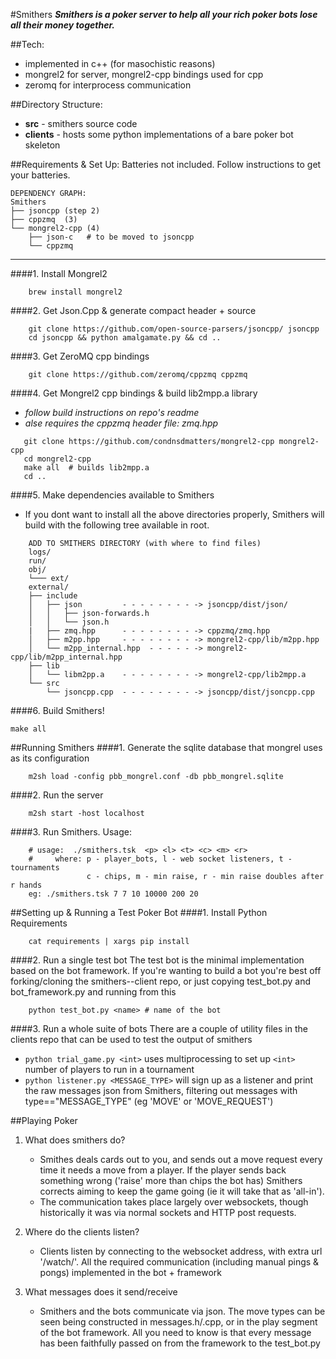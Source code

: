 #Smithers
***Smithers is a poker server to help all your rich poker bots lose all their money together.***


##Tech:
+ implemented in c++ (for masochistic reasons)
+ mongrel2 for server, mongrel2-cpp bindings used for cpp
+ zeromq for interprocess communication

##Directory Structure:
* **src** - smithers source code
* **clients** - hosts some python implementations of a bare poker bot skeleton

##Requirements & Set Up:
Batteries not included. Follow instructions to get your batteries.
```
DEPENDENCY GRAPH:
Smithers
├── jsoncpp (step 2)
├── cppzmq  (3)
└── mongrel2-cpp (4)
    ├── json-c   # to be moved to jsoncpp
    └── cppzmq 
```
----------
####1. Install Mongrel2
```
    brew install mongrel2
```

####2. Get Json.Cpp & generate compact header + source
```
    git clone https://github.com/open-source-parsers/jsoncpp/ jsoncpp
    cd jsoncpp && python amalgamate.py && cd ..  
```
 
####3. Get ZeroMQ cpp bindings
```
    git clone https://github.com/zeromq/cppzmq cppzmq
```

####4. Get Mongrel2 cpp bindings & build lib2mpp.a library

- *follow build instructions on repo's readme*
- *alse requires the cppzmq header file: zmq.hpp* 

```
   git clone https://github.com/condnsdmatters/mongrel2-cpp mongrel2-cpp
   cd mongrel2-cpp
   make all  # builds lib2mpp.a
   cd ..
```

####5. Make dependencies available to Smithers
- If you dont want to install all the above directories properly, Smithers will build with the following tree available in root.
```
    ADD TO SMITHERS DIRECTORY (with where to find files)
    logs/
    run/
    obj/
    └─── ext/
    external/
    ├── include                
    │   ├── json         - - - - - - - - -> jsoncpp/dist/json/
    │   │   ├── json-forwards.h
    │   │   └── json.h
    |   ├── zmq.hpp      - - - - - - - - -> cppzmq/zmq.hpp
    │   ├── m2pp.hpp     - - - - - - - - -> mongrel2-cpp/lib/m2pp.hpp
    │   └── m2pp_internal.hpp  - - - - - -> mongrel2-cpp/lib/m2pp_internal.hpp
    ├── lib
    │   └── libm2pp.a    - - - - - - - - -> mongrel2-cpp/lib2mpp.a
    └── src
        └── jsoncpp.cpp  - - - - - - - - -> jsoncpp/dist/jsoncpp.cpp
```


####6. Build Smithers!
```
make all
```

##Running Smithers
####1. Generate the sqlite database that mongrel uses as its configuration

```
    m2sh load -config pbb_mongrel.conf -db pbb_mongrel.sqlite   
```

####2. Run the server  

```
    m2sh start -host localhost
```

####3. Run Smithers. Usage:

```
    # usage:  ./smithers.tsk  <p> <l> <t> <c> <m> <r>
    #     where: p - player_bots, l - web socket listeners, t - tournaments
                 c - chips, m - min raise, r - min raise doubles after r hands
    eg: ./smithers.tsk 7 7 10 10000 200 20
```

##Setting up & Running a Test Poker Bot
####1. Install Python Requirements

```
    cat requirements | xargs pip install
```

####2. Run a single test bot
The test bot is the minimal implementation based on the bot framework. If you're wanting to build a bot you're best off forking/cloning the smithers--client repo, or just copying test_bot.py and bot_framework.py and running from this

```
    python test_bot.py <name> # name of the bot
```

####3. Run a whole suite of bots
There are a couple of utility files in the clients repo that can be used to test the output of smithers
- `python trial_game.py <int>` uses multiprocessing to set up `<int>` number of players to run in a tournament
- `python listener.py <MESSAGE_TYPE>` will sign up as a listener and print the raw messages json from Smithers, filtering out messages with type=="MESSAGE_TYPE"  (eg 'MOVE' or 'MOVE_REQUEST')

##Playing Poker
1. What does smithers do?
    - Smithes deals cards out to you, and sends out a move request every time it needs a move from a player. If the player sends back something wrong ('raise' more than chips the bot has) Smithers corrects aiming to keep the game going (ie it will take that as 'all-in').
    - The communication takes place largely over websockets, though historically it was via normal sockets and HTTP post requests.

2. Where do the clients listen?
    - Clients listen by connecting to the websocket address, with extra url '/watch/'. All the required communication (including manual pings & pongs) implemented in the bot + framework

3. What messages does it send/receive
    - Smithers and the bots communicate via json. The move types can be seen being constructed in messages.h/.cpp, or in the play segment of the bot framework. All you need to know is that every message has been faithfully passed on from the framework to the test_bot.py



